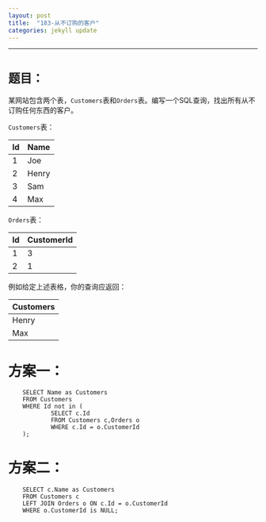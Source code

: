 ```yaml
---
layout: post
title:  "183-从不订购的客户"
categories: jekyll update
---
```

_______________________________________________________________________________
# `题目：`

某网站包含两个表，`Customers`表和`Orders`表。编写一个SQL查询，找出所有从不订购任何东西的客户。

`Customers`表：

| Id | Name  |
|----|-------|
| 1  | Joe   |
| 2  | Henry |
| 3  | Sam   |
| 4  | Max   |

`Orders`表：

| Id | CustomerId |
|----|------------|
| 1  | 3          |
| 2  | 1          |

例如给定上述表格，你的查询应返回：

| Customers |
|-----------|
| Henry     |
| Max       |

# 方案一：

        SELECT Name as Customers 
        FROM Customers
        WHERE Id not in (
                SELECT c.Id 
                FROM Customers c,Orders o
                WHERE c.Id = o.CustomerId
        );

# 方案二：

        SELECT c.Name as Customers 
        FROM Customers c
        LEFT JOIN Orders o ON c.Id = o.CustomerId
        WHERE o.CustomerId is NULL;
